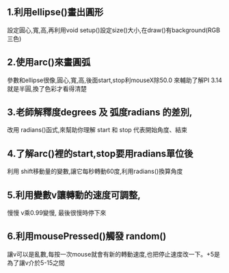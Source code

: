 ## 1.利用ellipse()畫出圓形
設定圓心,寬,高,再利用void setup()設定size()大小,在draw()有background(RGB三色)
## 2.使用arc()來畫圓弧
參數和ellipse很像,圓心,寬,高,後面start,stop利mouseX除50.0 來輔助了解PI 3.14 就是半圓,換了色彩才看得清楚
## 3.老師解釋度degrees 及 弧度radians 的差別,
改用 radians()函式,來幫助你理解 start 和 stop 代表開始角度、結束
## 4.了解arc()裡的start,stop要用radians單位後
利用 shift移動量的變數,讓它每秒轉動60度,利用radians()換算角度
## 5.利用變數v讓轉動的速度可調整,
慢慢 v乘0.99變慢, 最後很慢時停下來
## 6.利用mousePressed()觸發 random()
讓v可以是亂數,每按一次mouse就會有新的轉動速度,也把停止速度改一下。+5是為了讓v介於5-15之間
